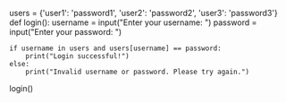 users = {'user1': 'password1', 'user2': 'password2', 'user3': 'password3'}
def login():
    username = input("Enter your username: ")
    password = input("Enter your password: ")

    if username in users and users[username] == password:
        print("Login successful!")
    else:
        print("Invalid username or password. Please try again.")


login()
